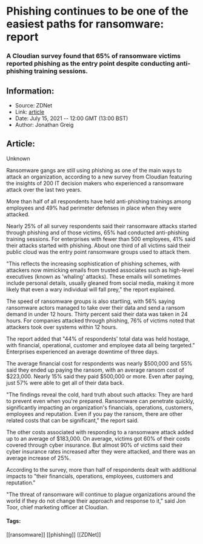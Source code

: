 # Phishing continues to be one of the easiest paths for ransomware: report
### A Cloudian survey found that 65% of ransomware victims reported phishing as the entry point despite conducting anti-phishing training sessions.

## Information:
+ Source: ZDNet
+ Link: [article](https://www.zdnet.com/article/phishing-continues-to-be-one-of-the-easiest-paths-for-ransomware-report/)
+ Date: July 15, 2021 -- 12:00 GMT (13:00 BST)
+ Author: Jonathan Greig


## Article:
Unknown

Ransomware gangs are still using phishing as one of the main ways to attack an organization, according to a new survey from Cloudian featuring the insights of 200 IT decision makers who experienced a ransomware attack over the last two years.

More than half of all respondents have held anti-phishing trainings among employees and 49% had perimeter defenses in place when they were attacked. 

Nearly 25% of all survey respondents said their ransomware attacks started through phishing and of those victims, 65% had conducted anti-phishing training sessions. For enterprises with fewer than 500 employees, 41% said their attacks started with phishing. About one third of all victims said their public cloud was the entry point ransomware groups used to attack them. 

"This reflects the increasing sophistication of phishing schemes, with attackers now mimicking emails from trusted associates such as high-level executives (known as 'whaling' attacks). These emails will sometimes include personal details, usually gleaned from social media, making it more likely that even a wary individual will fall prey," the report explained.

The speed of ransomware groups is also startling, with 56% saying ransomware actors managed to take over their data and send a ransom demand in under 12 hours. Thirty percent said their data was taken in 24 hours. For companies attacked through phishing, 76% of victims noted that attackers took over systems within 12 hours.

The report added that "44% of respondents' total data was held hostage, with financial, operational, customer and employee data all being targeted." Enterprises experienced an average downtime of three days. 

The average financial cost for respondents was nearly $500,000 and 55% said they ended up paying the ransom, with an average ransom cost of $223,000. Nearly 15% said they paid $500,000 or more. Even after paying, just 57% were able to get all of their data back. 






"The findings reveal the cold, hard truth about such attacks: They are hard to prevent even when you're prepared. Ransomware can penetrate quickly, significantly impacting an organization's financials, operations, customers, employees and reputation. Even if you pay the ransom, there are other related costs that can be significant," the report said. 

The other costs associated with responding to a ransomware attack added up to an average of $183,000. On average, victims got 60% of their costs covered through cyber insurance. But almost 90% of victims said their cyber insurance rates increased after they were attacked, and there was an average increase of 25%. 

According to the survey, more than half of respondents dealt with additional impacts to "their financials, operations, employees, customers and reputation."

"The threat of ransomware will continue to plague organizations around the world if they do not change their approach and response to it," said Jon Toor, chief marketing officer at Cloudian.





#### Tags:
[[ransomware]] [[phishing]] [[ZDNet]]
